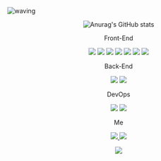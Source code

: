 ![waving](https://capsule-render.vercel.app/api?type=waving&height=200&text=KimKyungJu&fontAlign=70&fontAlignY=40&color=gradient)

<div align="center">
  
  ![Anurag's GitHub stats](https://github-readme-stats.vercel.app/api?username=kkj6670&show_icons=true)

  <p>Front-End<p>
<p>
  <img src="https://img.shields.io/badge/HTML5-E34F26?style=flat-square&logo=html5&logoColor=white"/>
  <img src="https://img.shields.io/badge/CSS3-1572B6?style=flat-square&logo=css3&logoColor=white"/>
  <img src="https://img.shields.io/badge/Javascript-ffb13b?style=flat-square&logo=javascript&logoColor=white"/>
  <img src="https://img.shields.io/badge/Typescript-3178C6?style=flat-square&logo=typescript&logoColor=white"/>
  <img src="https://img.shields.io/badge/React-61DAFB?style=flat-square&logo=react&logoColor=white"/>
  <img src="https://img.shields.io/badge/Styled-components-DB7093?style=flat-square&logo=styled-components&logoColor=white"/>
  <img src="https://img.shields.io/badge/Next.js-000000?style=flat-square&logo=next.js&logoColor=white"/>
</p>

<p>Back-End<p>
<p>
  <img src="https://img.shields.io/badge/NestJS-E0234E?style=flat-square&logo=nestjs&logoColor=white"/>
  <img src="https://img.shields.io/badge/Node.js-339933?style=flat-square&logo=node.js&logoColor=white"/>
</p>

<p>DevOps<p>
<p>
  <img src="https://img.shields.io/badge/Heroku-430098?style=flat-square&logo=heroku&logoColor=white"/>
  <img src="https://img.shields.io/badge/GitHub Pages-222222?style=flat-square&logo=githubpages&logoColor=white"/>
</p>

<p>Me<p>
<p>
  <a href="https://kkj6670.github.io/">
     <img src="https://img.shields.io/badge/Tech Blog-000000?style=flat-square&logo=bloglovin&logoColor=white"/>
  </a>
  <a href="mailto:jjy7201@gmail.com"><img src="https://img.shields.io/badge/Gmail-d14836?style=flat-square&logo=Gmail&logoColor=white&link=jjy7201@gmail.com"/></a>
</p>

<p>
  <a href="https://hits.seeyoufarm.com"><img src="https://hits.seeyoufarm.com/api/count/incr/badge.svg?url=https%3A%2F%2Fgithub.com%2Fkkj6670&count_bg=%23ED6DA3&title_bg=%2386757E&icon=github.svg&icon_color=%23E1DEDE&title=hits&edge_flat=false"/></a>
</p>
  
</div>
